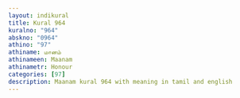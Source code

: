 ```yaml
---
layout: indikural
title: Kural 964
kuralno: "964"
abskno: "0964"
athino: "97"
athiname: மானம்
athinameen: Maanam
athinametr: Honour
categories: [97]
description: Maanam kural 964 with meaning in tamil and english 
---
```


